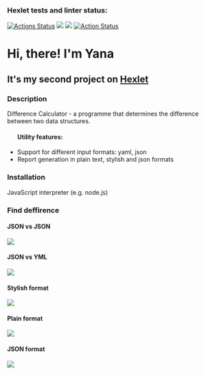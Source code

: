 ### Hexlet tests and linter status:
[![Actions Status](https://github.com/Yannapfl/frontend-project-46/workflows/hexlet-check/badge.svg)](https://github.com/Yannapfl/frontend-project-46/actions) <a href="https://codeclimate.com/github/Yannapfl/frontend-project-46/maintainability"><img src="https://api.codeclimate.com/v1/badges/139a07af565c32f375a0/maintainability" /></a> <a href="https://codeclimate.com/github/Yannapfl/frontend-project-46/test_coverage"><img src="https://api.codeclimate.com/v1/badges/139a07af565c32f375a0/test_coverage" /></a> [![Action Status](https://github.com/Yannapfl/frontend-project-46/actions/workflows/nodejs.yml/badge.svg)](https://github.com/Yannapfl/frontend-project-46/actions)

<h1>Hi, there! I'm Yana</h1>
<h2>It's my second project on <a href="https://ru.hexlet.io/" target="_blank">Hexlet</a></h2>
<h3>Description</h3>
<p>Difference Calculator - a programme that determines the difference between two data structures.
<ul><h4>Utility features:</h4>
    <li>Support for different input formats: yaml, json</li>
    <li>Report generation in plain text, stylish and json formats</li>
</ul>

<h3>Installation</h3>
<p>JavaScript interpreter (e.g. node.js)</p>

<h3>Find deffirence</h3>
<h4>JSON vs JSON</h4>
<a href="https://asciinema.org/a/rrQPj5UqsLB9RZBIsSKtUfSw0" target="_blank"><img src="https://asciinema.org/a/rrQPj5UqsLB9RZBIsSKtUfSw0.svg" /></a>

<h4>JSON vs YML</h4>
<a href="https://asciinema.org/a/zLokHiy2gyty2oV61CdJ0W7TU" target="_blank"><img src="https://asciinema.org/a/zLokHiy2gyty2oV61CdJ0W7TU.svg" /></a>

<h4>Stylish format</h4>
<a href="https://asciinema.org/a/HbEoDnDEn7dF5F9LjlSXdAtC8" target="_blank"><img src="https://asciinema.org/a/HbEoDnDEn7dF5F9LjlSXdAtC8.svg" /></a>

<h4>Plain format</h4>
<a href="https://asciinema.org/a/X3GVkXpmUTIjTM2nK6vTpyJGx" target="_blank"><img src="https://asciinema.org/a/X3GVkXpmUTIjTM2nK6vTpyJGx.svg" /></a>

<h4>JSON format</h4>
<a href="https://asciinema.org/a/bKirdS9TmZJxq7GDkBbkLa2p8" target="_blank"><img src="https://asciinema.org/a/bKirdS9TmZJxq7GDkBbkLa2p8.svg" /></a>